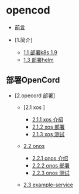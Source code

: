 # opencod

* [前言](README.md)


* [1.简介]
  * [1.1 部署k8s 1.9](install-k8s.md)
  * [1.3 部署helm](install-helm.md)

## 部署OpenCord

* [2.opecord 部署]
  * [2.1 xos ]
    * [2.1.1 xos 介绍](xos.md)
    * [2.1.2 xos 部署](install-xos-1.md)
    * [2.1.3 xos 测试](chapter2.md)

  * [2.2 onos](chapter2.md)
    * [2.2.1 onos 介绍](chapter2.md)
    * [2.2.2 onos 部署](chapter2.md)
    * [2.2.3 onos 测试](chapter2.md)

  * [2.3 example-service](chapter2.md)

